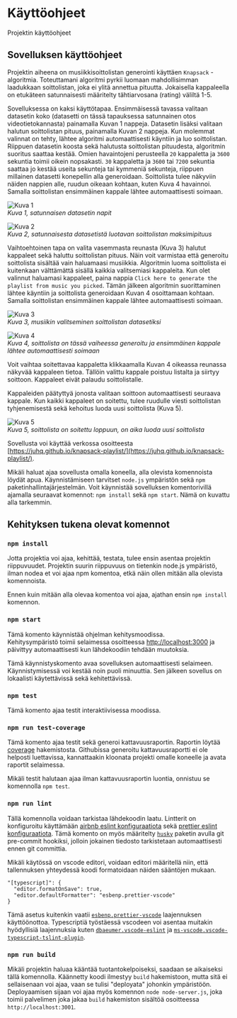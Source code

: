 # Käyttöohjeet

Projektin käyttöohjeet

## Sovelluksen käyttöohjeet

Projektin aiheena on musiikkisoittolistan generointi käyttäen `Knapsack` -algoritmia. Toteuttamani algoritmi pyrkii luomaan mahdollisimman laadukkaan soittolistan, joka ei ylitä annettua pituutta. Jokaisella kappaleella on etukäteen satunnaisesti määritelty tähtiarvosana (rating) väliltä 1-5.

Sovelluksessa on kaksi käyttötapaa. Ensimmäisessä tavassa valitaan datasetin koko (datasetti on tässä tapauksessa satunnainen otos videotietokannasta) painamalla Kuvan 1 nappeja. Datasetin lisäksi valitaan halutun soittolistan pituus, painamalla Kuvan 2 nappeja. Kun molemmat valinnat on tehty, lähtee algoritmi automaattisesti käyntiin ja luo soittolistan. Riippuen datasetin koosta sekä halutusta soittolistan pituudesta, algoritmin suoritus saattaa kestää. Omien havaintojeni perusteella `20` kappaletta ja `3600` sekuntia toimii oikein nopsakasti. `30` kappaletta ja `3600` tai `7200` sekuntia saattaa jo kestää useita sekunteja tai kymmeniä sekunteja, riippuen millainen datasetti konepellin alla generoidaan. Soittolista tulee näkyviin näiden nappien alle, ruudun oikeaan kohtaan, kuten Kuva 4 havainnoi. Samalla soittolistan ensimmäinen kappale lähtee automaattisesti soimaan.

![Kuva 1](userguide-images/random-dataset-buttons.png)<br />
*Kuva 1, satunnaisen datasetin napit*

![Kuva 2](userguide-images/select-playlist-length-buttons.png)<br />
*Kuva 2, satunnaisesta datasetistä luotavan soittolistan maksimipituus*


Vaihtoehtoinen tapa on valita vasemmasta reunasta (Kuva 3) halutut kappaleet sekä haluttu soittolistan pituus. Näin voit varmistaa että generoitu soittolista sisältää vain haluamaasi musiikkia. Algoritmin luoma soittolista ei kuitenkaan välttämättä sisällä kaikkia valitsemiasi kappaleita. Kun olet valinnut haluamasi kappaleet, paina nappia `Click here to generate the playlist from music you picked`. Tämän jälkeen algoritmin suorittaminen lähtee käyntiin ja soittolista generoidaan Kuvan 4 osoittamaan kohtaan. Samalla soittolistan ensimmäinen kappale lähtee automaattisesti soimaan.

![Kuva 3](userguide-images/pick-your-own-music.png)<br />
*Kuva 3, musiikin valitseminen soittolistan datasetiksi*

![Kuva 4](userguide-images/generated-playlist.png)<br />
*Kuva 4, soittolista on tässä vaiheessa generoitu ja ensimmäinen kappale lähtee automaattisesti soimaan*


Voit vaihtaa soitettavaa kappaletta klikkaamalla Kuvan 4 oikeassa reunassa näkyvää kappaleen tietoa. Tällöin valittu kappale poistuu listalta ja siirtyy soittoon. Kappaleet eivät palaudu soittolistalle.

Kappaleiden päätyttyä jonosta valitaan soittoon automaattisesti seuraava kappale. Kun kaikki kappaleet on soitettu, tulee ruudulle viesti soittolistan tyhjenemisestä sekä kehoitus luoda uusi soittolista (Kuva 5).

![Kuva 5](userguide-images/playlist-ended.png)<br />
*Kuva 5, soittolista on soitettu loppuun, on aika luoda uusi soittolista*


Sovellusta voi käyttää verkossa osoitteesta [https://juhq.github.io/knapsack-playlist/](https://juhq.github.io/knapsack-playlist/).

Mikäli haluat ajaa sovellusta omalla koneella, alla olevista komennoista löydät apua. Käynnistämiseen tarvitset `node.js` ympäristön sekä `npm` paketinhallintajärjestelmän. Voit käynnistää sovelluksen komentorivillä ajamalla seuraavat komennot: `npm install` sekä `npm start`. Nämä on kuvattu alla tarkemmin.

## Kehityksen tukena olevat komennot

### `npm install`

Jotta projektia voi ajaa, kehittää, testata, tulee ensin asentaa projektin riippuvuudet. Projektin suurin riippuvuus on tietenkin node.js ympäristö, ilman nodea et voi ajaa npm komentoa, etkä näin ollen mitään alla olevista komennoista.

Ennen kuin mitään alla olevaa komentoa voi ajaa, ajathan ensin `npm install` komennon.


### `npm start`

Tämä komento käynnistää ohjelman kehitysmoodissa.<br />
Kehitysympäristö toimii selaimessa osoitteessa [http://localhost:3000](http://localhost:3000) ja päivittyy automaattisesti kun lähdekoodiin tehdään muutoksia.<br />

Tämä käynnistyskomento avaa sovelluksen automaattisesti selaimeen. Käynnistymisessä voi kestää noin puoli minuuttia. Sen jälkeen sovellus on lokaalisti käytettävissä sekä kehitettävissä.

### `npm test`

Tämä komento ajaa testit interaktiivisessa moodissa.

### `npm run test-coverage`

Tämä komento ajaa testit sekä generoi kattavuusraportin. Raportin löytää [coverage](/coverage/lcov-report) hakemistosta. Githubissa generoitu kattavuusraportti ei ole helposti luettavissa, kannattaakin kloonata projekti omalle koneelle ja avata raportit selaimessa.

Mikäli testit halutaan ajaa ilman kattavuusraportin luontia, onnistuu se komennolla `npm test`.

### `npm run lint`

Tällä komennolla voidaan tarkistaa lähdekoodin laatu. Lintterit on konfiguroitu käyttämään [airbnb eslint konfiguraatiota](https://www.npmjs.com/package/eslint-config-airbnb) sekä [prettier eslint konfiguraatiota](https://www.npmjs.com/package/prettier-eslint). Tämä komento on myös määritelty [`husky`](https://www.npmjs.com/package/husky) paketin avulla git pre-commit hookiksi, jolloin jokainen tiedosto tarkistetaan automaattisesti ennen git committia.

Mikäli käytössä on vscode editori, voidaan editori määritellä niin, että tallennuksen yhteydessä koodi formatoidaan näiden sääntöjen mukaan.

```
"[typescript]": {
  "editor.formatOnSave": true,
  "editor.defaultFormatter": "esbenp.prettier-vscode"
}
```

Tämä asetus kuitenkin vaatii [`esbenp.prettier-vscode`](https://marketplace.visualstudio.com/items?itemName=esbenp.prettier-vscode) laajennuksen käyttöönottoa.
Typescriptiä työstäessä vscodeen voi asentaa muitakin hyödyllisiä laajennuksia kuten [`dbaeumer.vscode-eslint`](https://marketplace.visualstudio.com/items?itemName=dbaeumer.vscode-eslint) ja [`ms-vscode.vscode-typescript-tslint-plugin`](https://marketplace.visualstudio.com/items?itemName=ms-vscode.vscode-typescript-tslint-plugin).


### `npm run build`

Mikäli projektin haluaa kääntää tuotantokelpoiseksi, saadaan se aikaiseksi tällä komennolla. Käännetty koodi ilmestyy `build` hakemistoon, mutta sitä ei sellaisenaan voi ajaa, vaan se tulisi "deployata" johonkin ympäristöön. Deployaamisen sijaan voi ajaa myös komennon `node node-server.js`, joka toimii palvelimen joka jakaa `build` hakemiston sisältöä osoitteessa `http://localhost:3001`.
